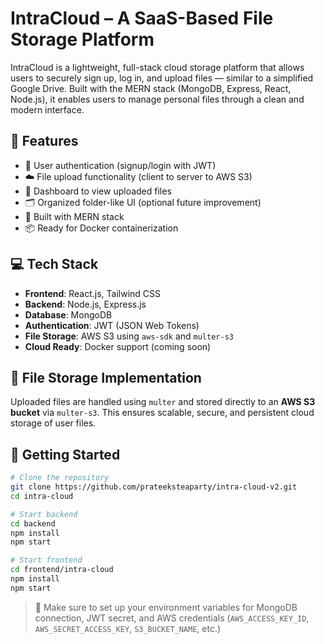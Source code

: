 # IntraCloud – A SaaS-Based File Storage Platform

IntraCloud is a lightweight, full-stack cloud storage platform that allows users to securely sign up, log in, and upload files — similar to a simplified Google Drive. Built with the MERN stack (MongoDB, Express, React, Node.js), it enables users to manage personal files through a clean and modern interface.

## 🔧 Features

* 🔐 User authentication (signup/login with JWT)
* ☁️ File upload functionality (client to server to AWS S3)
* 🧾 Dashboard to view uploaded files
* 🗂 Organized folder-like UI (optional future improvement)
* 🧱 Built with MERN stack
* 📦 Ready for Docker containerization

## 💻 Tech Stack

* **Frontend**: React.js, Tailwind CSS
* **Backend**: Node.js, Express.js
* **Database**: MongoDB
* **Authentication**: JWT (JSON Web Tokens)
* **File Storage**: AWS S3 using `aws-sdk` and `multer-s3`
* **Cloud Ready**: Docker support (coming soon)

## 📂 File Storage Implementation

Uploaded files are handled using `multer` and stored directly to an **AWS S3 bucket** via `multer-s3`. This ensures scalable, secure, and persistent cloud storage of user files.

## 🚀 Getting Started

```bash
# Clone the repository
git clone https://github.com/prateeksteaparty/intra-cloud-v2.git
cd intra-cloud

# Start backend
cd backend
npm install
npm start

# Start frontend
cd frontend/intra-cloud
npm install
npm start
```

> 🔑 Make sure to set up your environment variables for MongoDB connection, JWT secret, and AWS credentials (`AWS_ACCESS_KEY_ID`, `AWS_SECRET_ACCESS_KEY`, `S3_BUCKET_NAME`, etc.)






